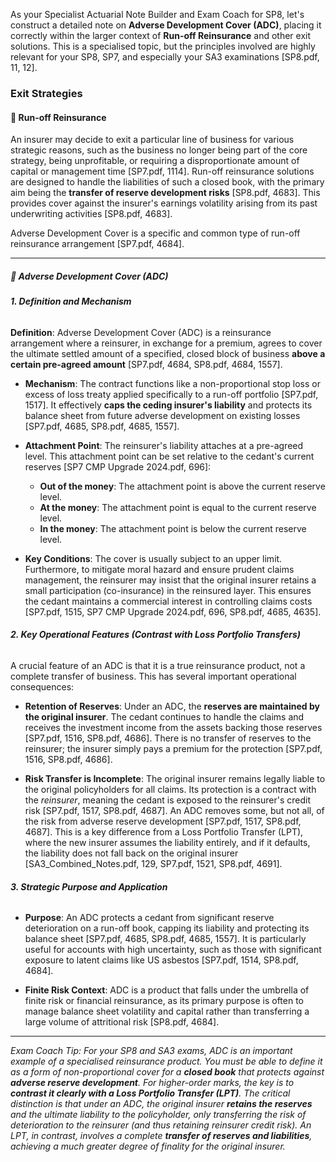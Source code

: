 As your Specialist Actuarial Note Builder and Exam Coach for SP8, let's construct a detailed note on **Adverse Development Cover (ADC)**, placing it correctly within the larger context of **Run-off Reinsurance** and other exit solutions. This is a specialised topic, but the principles involved are highly relevant for your SP8, SP7, and especially your SA3 examinations \[SP8.pdf, 11, 12\].

### **Exit Strategies**

#### **🔹 Run-off Reinsurance**

An insurer may decide to exit a particular line of business for various strategic reasons, such as the business no longer being part of the core strategy, being unprofitable, or requiring a disproportionate amount of capital or management time \[SP7.pdf, 1114\]. Run-off reinsurance solutions are designed to handle the liabilities of such a closed book, with the primary aim being the **transfer of reserve development risks** \[SP8.pdf, 4683\]. This provides cover against the insurer's earnings volatility arising from its past underwriting activities \[SP8.pdf, 4683\].

Adverse Development Cover is a specific and common type of run-off reinsurance arrangement \[SP7.pdf, 4684\].

---

##### **🔸 Adverse Development Cover (ADC)**

###### **1\. Definition and Mechanism**

**Definition**: Adverse Development Cover (ADC) is a reinsurance arrangement where a reinsurer, in exchange for a premium, agrees to cover the ultimate settled amount of a specified, closed block of business **above a certain pre-agreed amount** \[SP7.pdf, 4684, SP8.pdf, 4684, 1557\].

* **Mechanism**: The contract functions like a non-proportional stop loss or excess of loss treaty applied specifically to a run-off portfolio \[SP7.pdf, 1517\]. It effectively **caps the ceding insurer's liability** and protects its balance sheet from future adverse development on existing losses \[SP7.pdf, 4685, SP8.pdf, 4685, 1557\].

* **Attachment Point**: The reinsurer's liability attaches at a pre-agreed level. This attachment point can be set relative to the cedant's current reserves \[SP7 CMP Upgrade 2024.pdf, 696\]:

  * **Out of the money**: The attachment point is above the current reserve level.  
  * **At the money**: The attachment point is equal to the current reserve level.  
  * **In the money**: The attachment point is below the current reserve level.  
* **Key Conditions**: The cover is usually subject to an upper limit. Furthermore, to mitigate moral hazard and ensure prudent claims management, the reinsurer may insist that the original insurer retains a small participation (co-insurance) in the reinsured layer. This ensures the cedant maintains a commercial interest in controlling claims costs \[SP7.pdf, 1515, SP7 CMP Upgrade 2024.pdf, 696, SP8.pdf, 4685, 4635\].

###### **2\. Key Operational Features (Contrast with Loss Portfolio Transfers)**

A crucial feature of an ADC is that it is a true reinsurance product, not a complete transfer of business. This has several important operational consequences:

* **Retention of Reserves**: Under an ADC, the **reserves are maintained by the original insurer**. The cedant continues to handle the claims and receives the investment income from the assets backing those reserves \[SP7.pdf, 1516, SP8.pdf, 4686\]. There is no transfer of reserves to the reinsurer; the insurer simply pays a premium for the protection \[SP7.pdf, 1516, SP8.pdf, 4686\].

* **Risk Transfer is Incomplete**: The original insurer remains legally liable to the original policyholders for all claims. Its protection is a contract with the *reinsurer*, meaning the cedant is exposed to the reinsurer's credit risk \[SP7.pdf, 1517, SP8.pdf, 4687\]. An ADC removes some, but not all, of the risk from adverse reserve development \[SP7.pdf, 1517, SP8.pdf, 4687\]. This is a key difference from a Loss Portfolio Transfer (LPT), where the new insurer assumes the liability entirely, and if it defaults, the liability does not fall back on the original insurer \[SA3\_Combined\_Notes.pdf, 129, SP7.pdf, 1521, SP8.pdf, 4691\].

###### **3\. Strategic Purpose and Application**

* **Purpose**: An ADC protects a cedant from significant reserve deterioration on a run-off book, capping its liability and protecting its balance sheet \[SP7.pdf, 4685, SP8.pdf, 4685, 1557\]. It is particularly useful for accounts with high uncertainty, such as those with significant exposure to latent claims like US asbestos \[SP7.pdf, 1514, SP8.pdf, 4684\].

* **Finite Risk Context**: ADC is a product that falls under the umbrella of finite risk or financial reinsurance, as its primary purpose is often to manage balance sheet volatility and capital rather than transferring a large volume of attritional risk \[SP8.pdf, 4684\].

---

*Exam Coach Tip: For your SP8 and SA3 exams, ADC is an important example of a specialised reinsurance product. You must be able to define it as a form of non-proportional cover for a **closed book** that protects against **adverse reserve development**. For higher-order marks, the key is to **contrast it clearly with a Loss Portfolio Transfer (LPT)**. The critical distinction is that under an ADC, the original insurer **retains the reserves** and the ultimate liability to the policyholder, only transferring the risk of deterioration to the reinsurer (and thus retaining reinsurer credit risk). An LPT, in contrast, involves a complete **transfer of reserves and liabilities**, achieving a much greater degree of finality for the original insurer.*

